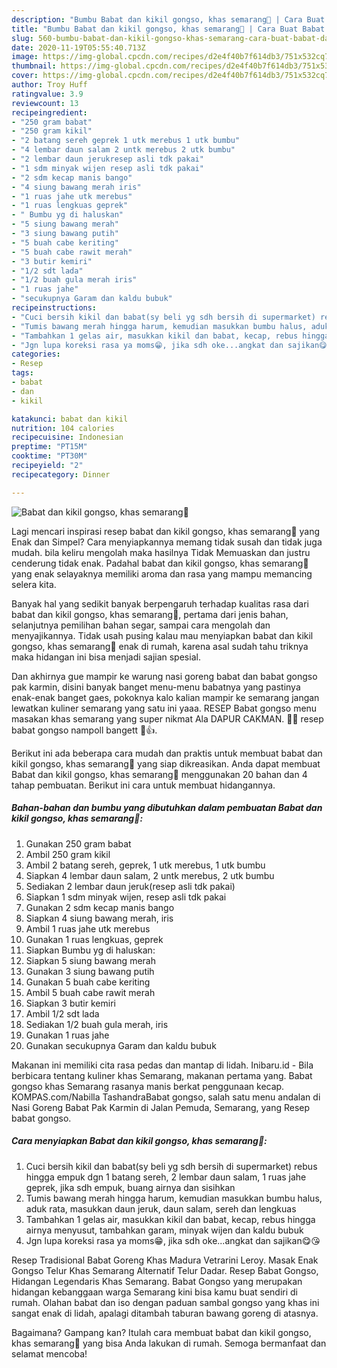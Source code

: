 ```yaml
---
description: "Bumbu Babat dan kikil gongso, khas semarang🐄 | Cara Buat Babat dan kikil gongso, khas semarang🐄 Yang Mudah Dan Praktis"
title: "Bumbu Babat dan kikil gongso, khas semarang🐄 | Cara Buat Babat dan kikil gongso, khas semarang🐄 Yang Mudah Dan Praktis"
slug: 560-bumbu-babat-dan-kikil-gongso-khas-semarang-cara-buat-babat-dan-kikil-gongso-khas-semarang-yang-mudah-dan-praktis
date: 2020-11-19T05:55:40.713Z
image: https://img-global.cpcdn.com/recipes/d2e4f40b7f614db3/751x532cq70/babat-dan-kikil-gongso-khas-semarang🐄-foto-resep-utama.jpg
thumbnail: https://img-global.cpcdn.com/recipes/d2e4f40b7f614db3/751x532cq70/babat-dan-kikil-gongso-khas-semarang🐄-foto-resep-utama.jpg
cover: https://img-global.cpcdn.com/recipes/d2e4f40b7f614db3/751x532cq70/babat-dan-kikil-gongso-khas-semarang🐄-foto-resep-utama.jpg
author: Troy Huff
ratingvalue: 3.9
reviewcount: 13
recipeingredient:
- "250 gram babat"
- "250 gram kikil"
- "2 batang sereh geprek 1 utk merebus 1 utk bumbu"
- "4 lembar daun salam 2 untk merebus 2 utk bumbu"
- "2 lembar daun jerukresep asli tdk pakai"
- "1 sdm minyak wijen resep asli tdk pakai"
- "2 sdm kecap manis bango"
- "4 siung bawang merah iris"
- "1 ruas jahe utk merebus"
- "1 ruas lengkuas geprek"
- " Bumbu yg di haluskan"
- "5 siung bawang merah"
- "3 siung bawang putih"
- "5 buah cabe keriting"
- "5 buah cabe rawit merah"
- "3 butir kemiri"
- "1/2 sdt lada"
- "1/2 buah gula merah iris"
- "1 ruas jahe"
- "secukupnya Garam dan kaldu bubuk"
recipeinstructions:
- "Cuci bersih kikil dan babat(sy beli yg sdh bersih di supermarket) rebus hingga empuk dgn 1 batang sereh, 2 lembar daun salam, 1 ruas jahe geprek, jika sdh empuk, buang airnya dan sisihkan"
- "Tumis bawang merah hingga harum, kemudian masukkan bumbu halus, aduk rata, masukkan daun jeruk, daun salam, sereh dan lengkuas"
- "Tambahkan 1 gelas air, masukkan kikil dan babat, kecap, rebus hingga airnya menyusut, tambahkan garam, minyak wijen dan kaldu bubuk"
- "Jgn lupa koreksi rasa ya moms😁, jika sdh oke...angkat dan sajikan😋😘"
categories:
- Resep
tags:
- babat
- dan
- kikil

katakunci: babat dan kikil 
nutrition: 104 calories
recipecuisine: Indonesian
preptime: "PT15M"
cooktime: "PT30M"
recipeyield: "2"
recipecategory: Dinner

---
```



![Babat dan kikil gongso, khas semarang🐄](https://img-global.cpcdn.com/recipes/d2e4f40b7f614db3/751x532cq70/babat-dan-kikil-gongso-khas-semarang🐄-foto-resep-utama.jpg)

Lagi mencari inspirasi resep babat dan kikil gongso, khas semarang🐄 yang Enak dan Simpel? Cara menyiapkannya memang tidak susah dan tidak juga mudah. bila keliru mengolah maka hasilnya Tidak Memuaskan dan justru cenderung tidak enak. Padahal babat dan kikil gongso, khas semarang🐄 yang enak selayaknya memiliki aroma dan rasa yang mampu memancing selera kita.

Banyak hal yang sedikit banyak berpengaruh terhadap kualitas rasa dari babat dan kikil gongso, khas semarang🐄, pertama dari jenis bahan, selanjutnya pemilihan bahan segar, sampai cara mengolah dan menyajikannya. Tidak usah pusing kalau mau menyiapkan babat dan kikil gongso, khas semarang🐄 enak di rumah, karena asal sudah tahu triknya maka hidangan ini bisa menjadi sajian spesial.

Dan akhirnya gue mampir ke warung nasi goreng babat dan babat gongso pak karmin, disini banyak banget menu-menu babatnya yang pastinya enak-enak banget gaes, pokoknya kalo kalian mampir ke semarang jangan lewatkan kuliner semarang yang satu ini yaaa. RESEP Babat gongso menu masakan khas semarang yang super nikmat Ala DAPUR CAKMAN. 🐄🐄 resep babat gongso nampoll bangett 🤤👍.


Berikut ini ada beberapa cara mudah dan praktis untuk membuat babat dan kikil gongso, khas semarang🐄 yang siap dikreasikan. Anda dapat membuat Babat dan kikil gongso, khas semarang🐄 menggunakan 20 bahan dan 4 tahap pembuatan. Berikut ini cara untuk membuat hidangannya.

<!--inarticleads1-->

##### Bahan-bahan dan bumbu yang dibutuhkan dalam pembuatan Babat dan kikil gongso, khas semarang🐄:

1. Gunakan 250 gram babat
1. Ambil 250 gram kikil
1. Ambil 2 batang sereh, geprek, 1 utk merebus, 1 utk bumbu
1. Siapkan 4 lembar daun salam, 2 untk merebus, 2 utk bumbu
1. Sediakan 2 lembar daun jeruk(resep asli tdk pakai)
1. Siapkan 1 sdm minyak wijen, resep asli tdk pakai
1. Gunakan 2 sdm kecap manis bango
1. Siapkan 4 siung bawang merah, iris
1. Ambil 1 ruas jahe utk merebus
1. Gunakan 1 ruas lengkuas, geprek
1. Siapkan  Bumbu yg di haluskan:
1. Siapkan 5 siung bawang merah
1. Gunakan 3 siung bawang putih
1. Gunakan 5 buah cabe keriting
1. Ambil 5 buah cabe rawit merah
1. Siapkan 3 butir kemiri
1. Ambil 1/2 sdt lada
1. Sediakan 1/2 buah gula merah, iris
1. Gunakan 1 ruas jahe
1. Gunakan secukupnya Garam dan kaldu bubuk


Makanan ini memiliki cita rasa pedas dan mantap di lidah. Inibaru.id - Bila berbicara tentang kuliner khas Semarang, makanan pertama yang. Babat gongso khas Semarang rasanya manis berkat penggunaan kecap. KOMPAS.com/Nabilla TashandraBabat gongso, salah satu menu andalan di Nasi Goreng Babat Pak Karmin di Jalan Pemuda, Semarang, yang Resep babat gongso. 

<!--inarticleads2-->

##### Cara menyiapkan Babat dan kikil gongso, khas semarang🐄:

1. Cuci bersih kikil dan babat(sy beli yg sdh bersih di supermarket) rebus hingga empuk dgn 1 batang sereh, 2 lembar daun salam, 1 ruas jahe geprek, jika sdh empuk, buang airnya dan sisihkan
1. Tumis bawang merah hingga harum, kemudian masukkan bumbu halus, aduk rata, masukkan daun jeruk, daun salam, sereh dan lengkuas
1. Tambahkan 1 gelas air, masukkan kikil dan babat, kecap, rebus hingga airnya menyusut, tambahkan garam, minyak wijen dan kaldu bubuk
1. Jgn lupa koreksi rasa ya moms😁, jika sdh oke...angkat dan sajikan😋😘


Resep Tradisional Babat Goreng Khas Madura Vetrarini Leroy. Masak Enak Gongso Telur Khas Semarang Alternatif Telur Dadar. Resep Babat Gongso, Hidangan Legendaris Khas Semarang. Babat Gongso yang merupakan hidangan kebanggaan warga Semarang kini bisa kamu buat sendiri di rumah. Olahan babat dan iso dengan paduan sambal gongso yang khas ini sangat enak di lidah, apalagi ditambah taburan bawang goreng di atasnya. 

Bagaimana? Gampang kan? Itulah cara membuat babat dan kikil gongso, khas semarang🐄 yang bisa Anda lakukan di rumah. Semoga bermanfaat dan selamat mencoba!
